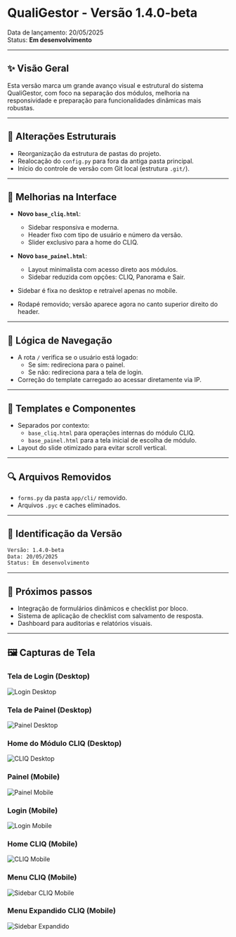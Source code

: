 # QualiGestor - Versão 1.4.0-beta

Data de lançamento: 20/05/2025  
Status: **Em desenvolvimento**

---

## ✨ Visão Geral
Esta versão marca um grande avanço visual e estrutural do sistema QualiGestor, com foco na separação dos módulos, melhoria na responsividade e preparação para funcionalidades dinâmicas mais robustas.

---

## 🔧 Alterações Estruturais
- Reorganização da estrutura de pastas do projeto.
- Realocação do `config.py` para fora da antiga pasta principal.
- Início do controle de versão com Git local (estrutura `.git/`).

---

## 🎨 Melhorias na Interface
- **Novo `base_cliq.html`**:
  - Sidebar responsiva e moderna.
  - Header fixo com tipo de usuário e número da versão.
  - Slider exclusivo para a home do CLIQ.

- **Novo `base_painel.html`**:
  - Layout minimalista com acesso direto aos módulos.
  - Sidebar reduzida com opções: CLIQ, Panorama e Sair.

- Sidebar é fixa no desktop e retraível apenas no mobile.
- Rodapé removido; versão aparece agora no canto superior direito do header.

---

## 🔄 Lógica de Navegação
- A rota `/` verifica se o usuário está logado:
  - Se sim: redireciona para o painel.
  - Se não: redireciona para a tela de login.
- Correção do template carregado ao acessar diretamente via IP.

---

## 📁 Templates e Componentes
- Separados por contexto:
  - `base_cliq.html` para operações internas do módulo CLIQ.
  - `base_painel.html` para a tela inicial de escolha de módulo.
- Layout do slide otimizado para evitar scroll vertical.

---

## 🔍 Arquivos Removidos
- `forms.py` da pasta `app/cli/` removido.
- Arquivos `.pyc` e caches eliminados.

---

## 🔖 Identificação da Versão
```txt
Versão: 1.4.0-beta
Data: 20/05/2025
Status: Em desenvolvimento
```

---

## 🚀 Próximos passos
- Integração de formulários dinâmicos e checklist por bloco.
- Sistema de aplicação de checklist com salvamento de resposta.
- Dashboard para auditorias e relatórios visuais.

---

## 🖼 Capturas de Tela
### Tela de Login (Desktop)
![Login Desktop](static/img/screenshots/login-desktop.png)

### Tela de Painel (Desktop)
![Painel Desktop](static/img/screenshots/painel-desktop.png)

### Home do Módulo CLIQ (Desktop)
![CLIQ Desktop](static/img/screenshots/cliq-desktop.png)

### Painel (Mobile)
![Painel Mobile](static/img/screenshots/painel-mobile.png)

### Login (Mobile)
![Login Mobile](static/img/screenshots/login-mobile.png)

### Home CLIQ (Mobile)
![CLIQ Mobile](static/img/screenshots/cliq-mobile.png)

### Menu CLIQ (Mobile)
![Sidebar CLIQ Mobile](static/img/screenshots/cliq-sidebar-mobile.png)

### Menu Expandido CLIQ (Mobile)
![Sidebar Expandido](static/img/screenshots/cliq-sidebar-expandido-mobile.png)
